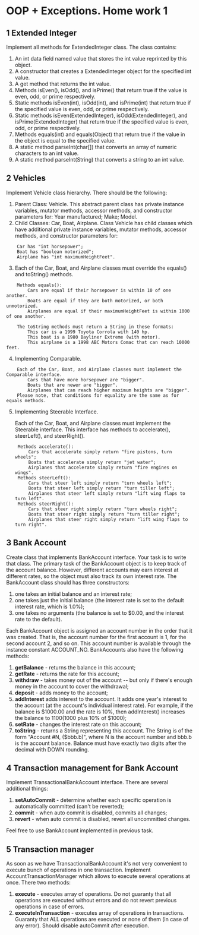 OOP + Exceptions. Home work 1 
=============================

1 Extended Integer 
------------------
Implement all methods for ExtendedInteger class. The class contains:

1. An int data field named value that stores the int value reprinted by this object. 
2. A constructor that creates a ExtendedInteger object for the specified int value. 
3. A get method that returns the int value. 
4. Methods isEven(), isOdd(), and isPrime() that return true if the value is even, odd, or prime respectively. 
5. Static methods isEven(int), isOdd(int), and isPrime(int) that return true if the specified value is even, odd, or prime respectively. 
6. Static methods isEven(ExtendedInteger), isOdd(ExtendedInteger), and isPrime(ExtendedInteger) that return true if the specified value is even, odd, or prime respectively. 
7. Methods equals(int) and equals(Object) that return true if the value in the object is equal to the specified value. 
8. A static method parseInt(char\[\]) that converts an array of numeric characters to an int value. 
9. A static method parseInt(String) that converts a string to an int value.

2 Vehicles 
----------
Implement Vehicle class hierarchy. There should be the following: 

1. Parent Class: Vehicle. 
This abstract parent class has private instance variables, mutator methods, accessor methods, and constructor parameters for: Year manufactured; Make; Model.
2. Child Classes: Car, Boat, Airplane. 
Class Vehicle has child classes which have additional private instance variables, mutator methods, accessor methods, and constructor parameters for:
```
    Car has "int horsepower"; 
    Boat has "boolean motorized"; 
    Airplane has "int maximumHeightFeet".
```
3. Each of the Car, Boat, and Airplane classes must override the equals() and toString() methods.
```
    Methods equals(): 
        Cars are equal if their horsepower is within 10 of one another. 
        Boats are equal if they are both motorized, or both unmotorized. 
        Airplanes are equal if their maximumHeightFeet is within 1000 of one another.
         
    The toString methods must return a String in these formats: 
        This car is a 1999 Toyota Corrola with 140 hp. 
        This boat is a 1980 Bayliner Extreme (with motor). 
        This airplane is a 1998 ABC Motors Comac that can reach 10000 feet.
```
4. Implementing Comparable. 
```
    Each of the Car, Boat, and Airplane classes must implement the Comparable interface. 
        Cars that have more horsepower are "bigger". 
        Boats that are newer are "bigger". 
        Airplanes that can reach higher maximum heights are "bigger". 
    Please note, that conditions for equality are the same as for equals methods.
```
5. Implementing Steerable Interface. 

    Each of the Car, Boat, and Airplane classes must implement the Steerable interface. 
    This interface has methods to accelerate(), steerLeft(), and steerRight().
   
        Methods accelerate():
            Cars that accelerate simply return "fire pistons, turn wheels"; 
            Boats that accelerate simply return "jet water";
            Airplanes that accelerate simply return "fire engines on wings".
        Methods steerLeft():
            Cars that steer left simply return "turn wheels left";
            Boats that steer left simply return "turn tiller left"; 
            Airplanes that steer left simply return "lift wing flaps to turn left".
        Methods steerRight():
            Cars that steer right simply return "turn wheels right"; 
            Boats that steer right simply return "turn tiller right"; 
            Airplanes that steer right simply return "lift wing flaps to turn right".

3 Bank Account
--------------
Create class that implements BankAccount interface. Your task is to write that class.
The primary task of the BankAccount object is to keep track of the account balance. 
However, different accounts may earn interest at different rates, so the object must also track its own interest rate.
The BankAccount class should has three constructors:

1. one takes an initial balance and an interest rate;
2. one takes just the initial balance (the interest rate is set to the default interest rate, which is 1.0%); 
3. one takes no arguments (the balance is set to $0.00, and the interest rate to the default).

Each BankAccount object is assigned an account number in the order that it was created. 
That is, the account number for the first account is 1, for the second account 2, and so on. 
This account number is available through the instance constant ACCOUNT_NO.
BankAccounts also have the following methods:

1. **getBalance** - returns the balance in this account;
2. **getRate** - returns the rate for this account;
3. **withdraw** - takes money out of the account -- but only if there's enough money in the account to cover the withdrawal; 
4. **deposit** - adds money to the account;
5. **addInterest** adds interest to the account. It adds one year's interest to the account (at the account's individual interest rate). For example, if the balance is $1000.00 and the rate is 10%, then addInterest() increases the balance to $1100 ($1000 plus 10% of $1000); 
6. **setRate** - changes the interest rate on this account;
7. **toString** - returns a String representing this account. The String is of the form "Account #N, ($bbb.b)", where N is the account number and bbb.b is the account balance. Balance must have exactly two digits after the decimal with DOWN rounding.

4 Transaction management for Bank Account
-----------------------------------------
Implement TransactionalBankAccount interface. There are several additional things:

1. **setAutoCommit** - determine whether each specific operation is automatically committed (can't be reverted);
2. **commit** - when auto commit is disabled, commits all changes;
3. **revert** - when auto commit is disabled, revert all uncommitted changes.

Feel free to use BankAccount implemented in previous task.

5 Transaction manager
---------------------

As soon as we have TransactionalBankAccount it's not very convenient to execute bunch of operations in one transaction. 
Implement AccountTransactionManager which allows to execute several operations at once.
There two methods:
 
1. **execute** - executes array of operations. Do not guaranty that all operations are executed without errors and do not revert previous operations in case of errors.
2. **executeInTransaction** - executes array of operations in transactions. Guaranty that ALL operations are executed or none of them (in case of any error). Should disable autoCommit after execution.
